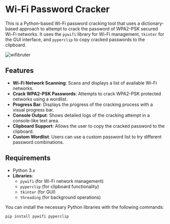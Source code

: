 # Wi-Fi Password Cracker

This is a Python-based Wi-Fi password cracking tool that uses a dictionary-based approach to attempt to crack the password of WPA2-PSK secured Wi-Fi networks. It uses the `pywifi` library for Wi-Fi management, `tkinter` for the GUI interface, and `pyperclip` to copy cracked passwords to the clipboard. 


![wifibruter](https://github.com/user-attachments/assets/a844647f-57ab-46d0-a414-caf979bf91fb)

## Features

- **Wi-Fi Network Scanning**: Scans and displays a list of available Wi-Fi networks.
- **Crack WPA2-PSK Passwords**: Attempts to crack WPA2-PSK protected networks using a wordlist.
- **Progress Bar**: Displays the progress of the cracking process with a visual progress bar.
- **Console Output**: Shows detailed logs of the cracking attempt in a console-like text area.
- **Clipboard Support**: Allows the user to copy the cracked password to the clipboard.
- **Custom Wordlist**: Users can use a custom password list to try different password combinations.


## Requirements

- Python 3.x
- **Libraries**:
  - `pywifi` (for Wi-Fi network management)
  - `pyperclip` (for clipboard functionality)
  - `tkinter` (for GUI)
  - `threading` (for background operations)



You can install the necessary Python libraries with the following commands:

```bash
pip install pywifi pyperclip


